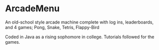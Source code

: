 # ArcadeMenu

An old-school style arcade machine complete with log ins, leaderboards, and 4 games; Pong, Snake, Tetris, Flappy-Bird 

Coded in Java as a rising sophomore in college. Tutorials followed for the games.
